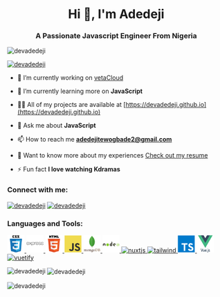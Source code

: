 <h1 align="center">Hi 👋, I'm Adedeji</h1>
<h3 align="center">A Passionate Javascript Engineer From Nigeria</h3>

<p align="left"> <img src="https://komarev.com/ghpvc/?username=devadedeji&label=Profile%20views&color=0e75b6&style=flat" alt="devadedeji" /> </p>

<p align="left"> <a href="https://github.com/ryo-ma/github-profile-trophy"><img src="https://github-profile-trophy.vercel.app/?username=devadedeji" alt="devadedeji" /></a> </p>

- 🔭 I’m currently working on [vetaCloud](https://www.vetacloud.com)

- 🌱 I’m currently learning more on **JavaScript**

- 👨‍💻 All of my projects are available at [https://devadedeji.github.io](https://devadedeji.github.io)

- 💬 Ask me about **JavaScript**

- 📫 How to reach me **adedejitewogbade2@gmail.com**

- 📄 Want to know more about my experiences [Check out my resume](https://drive.google.com/file/d/1wd7UQJrQjrR4jBIawnB_rEpG5yySFD13/view?usp=share_link)

- ⚡ Fun fact **I love watching Kdramas**

<h3 align="left">Connect with me:</h3>
<p align="left">
<a href="https://twitter.com/devadedeji" target="blank"><img align="center" src="https://raw.githubusercontent.com/rahuldkjain/github-profile-readme-generator/master/src/images/icons/Social/twitter.svg" alt="devadedeji" height="30" width="40" /></a>
<a href="https://linkedin.com/in/devadedeji" target="blank"><img align="center" src="https://raw.githubusercontent.com/rahuldkjain/github-profile-readme-generator/master/src/images/icons/Social/linked-in-alt.svg" alt="devadedeji" height="30" width="40" /></a>
</p>

<h3 align="left">Languages and Tools:</h3>
<p align="left"> <a href="https://www.w3schools.com/css/" target="_blank" rel="noreferrer"> <img src="https://raw.githubusercontent.com/devicons/devicon/master/icons/css3/css3-original-wordmark.svg" alt="css3" width="40" height="40"/> </a> <a href="https://expressjs.com" target="_blank" rel="noreferrer"> <img src="https://raw.githubusercontent.com/devicons/devicon/master/icons/express/express-original-wordmark.svg" alt="express" width="40" height="40"/> </a> <a href="https://www.w3.org/html/" target="_blank" rel="noreferrer"> <img src="https://raw.githubusercontent.com/devicons/devicon/master/icons/html5/html5-original-wordmark.svg" alt="html5" width="40" height="40"/> </a> <a href="https://developer.mozilla.org/en-US/docs/Web/JavaScript" target="_blank" rel="noreferrer"> <img src="https://raw.githubusercontent.com/devicons/devicon/master/icons/javascript/javascript-original.svg" alt="javascript" width="40" height="40"/> </a> <a href="https://www.mongodb.com/" target="_blank" rel="noreferrer"> <img src="https://raw.githubusercontent.com/devicons/devicon/master/icons/mongodb/mongodb-original-wordmark.svg" alt="mongodb" width="40" height="40"/> </a> <a href="https://nodejs.org" target="_blank" rel="noreferrer"> <img src="https://raw.githubusercontent.com/devicons/devicon/master/icons/nodejs/nodejs-original-wordmark.svg" alt="nodejs" width="40" height="40"/> </a> <a href="https://nuxtjs.org/" target="_blank" rel="noreferrer"> <img src="https://www.vectorlogo.zone/logos/nuxtjs/nuxtjs-icon.svg" alt="nuxtjs" width="40" height="40"/> </a> <a href="https://tailwindcss.com/" target="_blank" rel="noreferrer"> <img src="https://www.vectorlogo.zone/logos/tailwindcss/tailwindcss-icon.svg" alt="tailwind" width="40" height="40"/> </a> <a href="https://www.typescriptlang.org/" target="_blank" rel="noreferrer"> <img src="https://raw.githubusercontent.com/devicons/devicon/master/icons/typescript/typescript-original.svg" alt="typescript" width="40" height="40"/> </a> <a href="https://vuejs.org/" target="_blank" rel="noreferrer"> <img src="https://raw.githubusercontent.com/devicons/devicon/master/icons/vuejs/vuejs-original-wordmark.svg" alt="vuejs" width="40" height="40"/> </a> <a href="https://vuetifyjs.com/en/" target="_blank" rel="noreferrer"> <img src="https://bestofjs.org/logos/vuetify.svg" alt="vuetify" width="40" height="40"/> </a> </p>

<p><img align="left" src="https://github-readme-stats.vercel.app/api/top-langs?username=devadedeji&show_icons=true&locale=en&layout=compact" alt="devadedeji" /></p>

<p>&nbsp;<img align="center" src="https://github-readme-stats.vercel.app/api?username=devadedeji&show_icons=true&locale=en" alt="devadedeji" /></p>

<p><img align="center" src="https://github-readme-streak-stats.herokuapp.com/?user=devadedeji&" alt="devadedeji" /></p>
